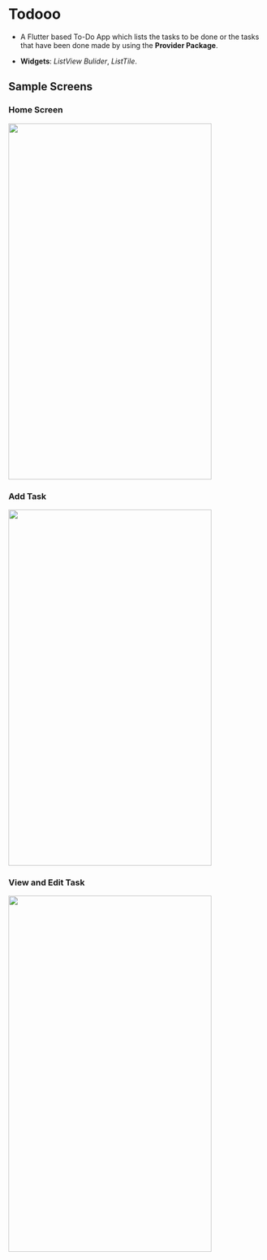 # Todooo


* A Flutter based To-Do App which lists the tasks to be done or the tasks that have been done made by using the **Provider Package**.

* **Widgets**: *ListView Bulider*, *ListTile*.

## Sample Screens

### Home Screen
 <img src="https://user-images.githubusercontent.com/73739259/134228766-cc096021-f60a-49e6-b619-1342642e0e17.png" height="700" width="400" />
 
### Add Task
<img src="https://user-images.githubusercontent.com/73739259/134229279-222b2c3c-1378-41d2-a8d5-1e190622985b.png" height="700" width="400" />

### View and Edit Task
<img src="https://user-images.githubusercontent.com/73739259/134229451-00afbddb-9a06-4a86-8c0a-07575da21cd0.png" height="700" width="400" />


